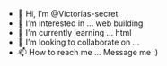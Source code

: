 - 👋 Hi, I’m @Victorias-secret
- 👀 I’m interested in ... web building
- 🌱 I’m currently learning ... html
- 💞️ I’m looking to collaborate on ...
- 📫 How to reach me ... Message me :)

<!---
Victorias-secret/Victorias-secret is a ✨ special ✨ repository because its `README.md` (this file) appears on your GitHub profile.
You can click the Preview link to take a look at your changes.
--->
